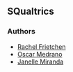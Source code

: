## SQualtrics
### Authors
+ [Rachel Frietchen](mailto:rfrietch@masonlive.gmu.edu)
+ [Oscar Medrano](mailto:omedrano@masonlive.gmu.edu)
+ [Janelle Miranda](mailto:jmirand6@masonlive.gmu.edu)
